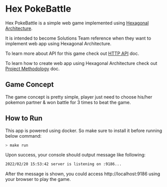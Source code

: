 # Hex PokeBattle

Hex PokeBattle is a simple web game implemented using [Hexagonal Architecture](./docs/hex_arch.md).

It is intended to become Solutions Team reference when they want to implement web app using Hexagonal Architecture.

To learn more about API for this game check out [HTTP API](./docs/http_api.md) doc.

To learn how to create web app using Hexagonal Architecture check out [Project Methodology](./docs/project_method.md) doc. 

## Game Concept

The game concept is pretty simple, player just need to choose his/her pokemon partner & won battle for 3 times to beat the game.

## How to Run

This app is powered using docker. So make sure to install it before running below command:

```bash
> make run
```

Upon success, your console should output message like following:

```bash
2022/02/20 15:53:42 server is listening on :9186...
```

After the message is shown, you could access http://localhost:9186 using your browser to play the game.